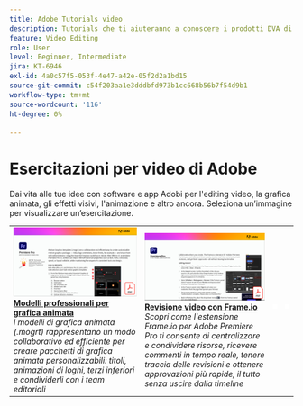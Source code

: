 ```yaml
---
title: Adobe Tutorials video
description: Tutorials che ti aiuteranno a conoscere i prodotti DVA di Adobe
feature: Video Editing
role: User
level: Beginner, Intermediate
jira: KT-6946
exl-id: 4a0c57f5-053f-4e47-a42e-05f2d2a1bd15
source-git-commit: c54f203aa1e3dddbfd973b1cc668b56b7f54d9b1
workflow-type: tm+mt
source-wordcount: '116'
ht-degree: 0%

---
```


# Esercitazioni per video di Adobe

Dai vita alle tue idee con software e app Adobi per l&#39;editing video, la grafica animata, gli effetti visivi, l&#39;animazione e altro ancora. Seleziona un’immagine per visualizzare un’esercitazione.

<table>
<tr>
 <td>
   <a href="motion-graphics-templates.md">
      <img alt="Modelli professionali per grafica animata" src="assets/MORGTs.png" />
   </a>
    <div>
   <a href="motion-graphics-templates.md"><strong>Modelli professionali per grafica animata</strong></a>
    </div>
    <em>I modelli di grafica animata (.mogrt) rappresentano un modo collaborativo ed efficiente per creare pacchetti di grafica animata personalizzabili: titoli, animazioni di loghi, terzi inferiori e condividerli con i team editoriali</em>
    <br>
  </td>
  <td>
   <a href="video-review-frame-io.md">
      <img alt="Revisione video con Frame-io" src="assets/Videoreviewwithframe.png" />
   </a>
    <div>
   <a href="video-review-frame-io.md"><strong>Revisione video con Frame.io</strong></a>
    </div>
    <em>Scopri come l'estensione Frame.io per Adobe Premiere Pro ti consente di centralizzare e condividere risorse, ricevere commenti in tempo reale, tenere traccia delle revisioni e ottenere approvazioni più rapide, il tutto senza uscire dalla timeline</em>
    <br>
  </td>
  <td>
    <img alt="Spaziatore" src="../assets/acrobat_PDF_whitespacer_96.png" />
    <div>
    <br>
  </td>
  <td>
    <img alt="Spaziatore" src="../assets/acrobat_PDF_whitespacer_96.png" />
    <div>
    <br>
  </td>
</tr>
</table>
